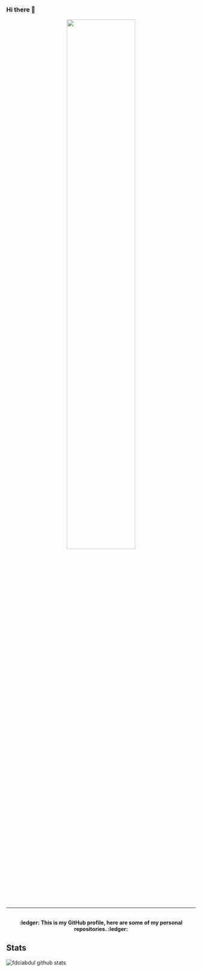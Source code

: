 ### Hi there 👋

<p align="center"><img width="60%" src="https://i.ibb.co/fSYsDR8/Welcome.png"></p>

___
##  
<p align="center"><b>:ledger: This is my GitHub profile, here are some of my personal repositories. :ledger:</b></p>

## **Stats**
![fdciabdul github stats](https://github-readme-stats.vercel.app/api?username=IbnuGunawanPrayogo&show_icons=true&title_color=000&icon_color=79ff97&text_color=000)

<!--
**IbnuGunawanPrayogo/IbnuGunawanPrayogo** is a ✨ _special_ ✨ repository because its `README.md` (this file) appears on your GitHub profile.

Here are some ideas to get you started:

- 🔭 I’m currently working on ...
- 🌱 I’m currently learning ...
- 👯 I’m looking to collaborate on ...
- 🤔 I’m looking for help with ...
- 💬 Ask me about ...
- 📫 How to reach me: ...
- 😄 Pronouns: ...
- ⚡ Fun fact: ...
-->
